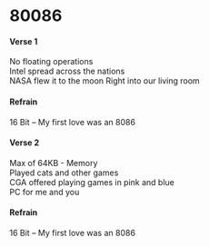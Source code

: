 ﻿# 80086

#### Verse 1

No floating operations  
Intel spread across the nations  
NASA flew it to the moon
Right into our living room  

#### Refrain

16 Bit – My first love was an 8086

#### Verse 2

Max of 64KB  - Memory  
Played cats and other games  
CGA offered playing games in pink and blue  
PC for me and you

#### Refrain

16 Bit – My first love was an 8086
